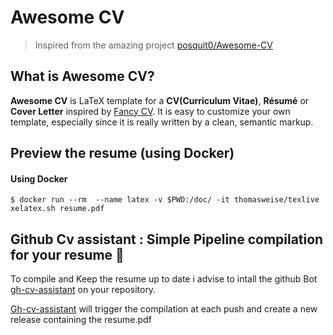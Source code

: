 # Awesome CV

> Inspired from the amazing project [posquit0/Awesome-CV](https://github.com/posquit0/Awesome-CV)

## What is Awesome CV?

**Awesome CV** is LaTeX template for a **CV(Curriculum Vitae)**, **Résumé** or **Cover Letter** inspired by [Fancy CV](https://www.sharelatex.com/templates/cv-or-resume/fancy-cv). It is easy to customize your own template, especially since it is really written by a clean, semantic markup.

## Preview the resume (using Docker)

#### Using Docker

```
$ docker run --rm  --name latex -v $PWD:/doc/ -it thomasweise/texlive xelatex.sh resume.pdf
```

## Github Cv assistant : Simple Pipeline compilation for your resume 🤖

To compile and Keep the resume up to date i advise to intall the github Bot [gh-cv-assistant](https://github.com/olivierodo/gh-cv-assistant) on your repository.

[Gh-cv-assistant](https://github.com/olivierodo/gh-cv-assistant) will trigger the compilation at each push and create a new release containing the resume.pdf
